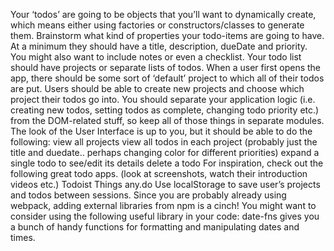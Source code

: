 Your ‘todos’ are going to be objects that you’ll want to dynamically create, which means either using factories or constructors/classes to generate them.
Brainstorm what kind of properties your todo-items are going to have. At a minimum they should have a title, description, dueDate and priority. You might also want to include notes or even a checklist.
Your todo list should have projects or separate lists of todos. When a user first opens the app, there should be some sort of ‘default’ project to which all of their todos are put. Users should be able to create new projects and choose which project their todos go into.
You should separate your application logic (i.e. creating new todos, setting todos as complete, changing todo priority etc.) from the DOM-related stuff, so keep all of those things in separate modules.
The look of the User Interface is up to you, but it should be able to do the following:
view all projects
view all todos in each project (probably just the title and duedate.. perhaps changing color for different priorities)
expand a single todo to see/edit its details
delete a todo
For inspiration, check out the following great todo apps. (look at screenshots, watch their introduction videos etc.)
Todoist
Things
any.do
Use localStorage to save user’s projects and todos between sessions.
Since you are probably already using webpack, adding external libraries from npm is a cinch! You might want to consider using the following useful library in your code:
date-fns gives you a bunch of handy functions for formatting and manipulating dates and times.